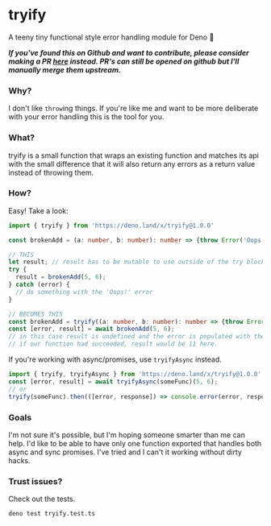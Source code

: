 # tryify

A teeny tiny functional style error handling module for Deno 🦕

***If you've found this on Github and want to contribute, please consider making a PR [here](https://git.twilsoft.uk/twilsoft/tryify) instead. PR's can still be opened on github but I'll manually merge them upstream.***

### Why?
I don't like `throw`ing things. If you're like me and want to be more deliberate with your error handling this is the tool for you.

### What?
tryify is a small function that wraps an existing function and matches its api with the small difference that it will also return any errors as a return value instead of throwing them.

### How?
Easy! Take a look:
```ts
import { tryify } from 'https://deno.land/x/tryify@1.0.0'

const brokenAdd = (a: number, b: number): number => {throw Error('Oops!')};

// THIS
let result; // result has to be mutable to use outside of the try block
try {
  result = brokenAdd(5, 6);
} catch (error) {
  // do something with the 'Oops!' error
}

// BECOMES THIS
const brokenAdd = tryify((a: number, b: number): number => {throw Error('Oops!'))};
const [error, result] = await brokenAdd(5, 6);
// in this case result is undefined and the error is populated with the 'Oops!' error.
// if our function had succeeded, result would be 11 here.
```
If you're working with async/promises, use `tryifyAsync` instead.
```ts
import { tryify, tryifyAsync } from 'https://deno.land/x/tryify@1.0.0'
const [error, result] = await tryifyAsync(someFunc)(5, 6);
// or
tryify(someFunc).then(([error, response]) => console.error(error, response));
```

### Goals
I'm not sure it's possible, but I'm hoping someone smarter than me can help. I'd like to be able to have only one function exported that handles both async and sync promises. I've tried and I can't it working without dirty hacks.

### Trust issues?
Check out the tests.
```sh
deno test tryify.test.ts
```